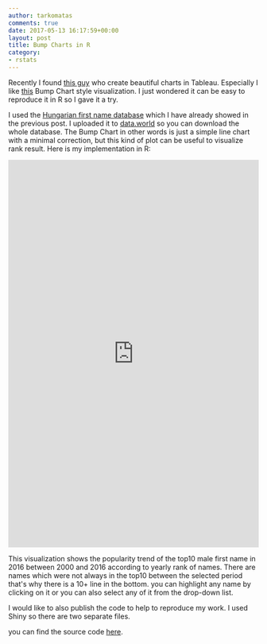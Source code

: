 ```yaml
---
author: tarkomatas
comments: true
date: 2017-05-13 16:17:59+00:00
layout: post
title: Bump Charts in R
category:
- rstats
---
```


Recently I found [this guy](https://public.tableau.com/profile/matt.chambers#!/) who create beautiful charts in Tableau. Especially I like [this](https://public.tableau.com/profile/matt.chambers#!/vizhome/CarColorEvolutionNorthAmerica/ColorRankOverTime) Bump Chart style visualization. I just wondered it can be easy to reproduce it in R so I gave it a try.

I used the [Hungarian first name database](http://magyarnevek.hu/nevek/utonevstatisztika) which I have already showed in the previous post. I uploaded it to [data.world](https://data.world/tarkomatas/hungarian-first-and-middle-name-database-1954-2016) so you can download the whole database. The Bump Chart in other words is just a simple line chart with a minimal correction, but this kind of plot can be useful to visualize rank result. Here is my implementation in R:

<iframe src="https://myhappydata.com/apps/keresztnevek_rangsor/" style="border: none; width: 100%; height: 780px;"></iframe>

This visualization shows the popularity trend of the top10 male first name in 2016 between 2000 and 2016 according to yearly rank of names. There are names which were not always in the top10 between the selected period that's why there is a 10+ line in the bottom. you can highlight any name by clicking on it or you can also select any of it from the drop-down list.

I would like to also publish the code to help to reproduce my work. I used Shiny so there are two separate files.

you can find the source code [here](https://github.com/tarkomatas/r-bumpcharts).
